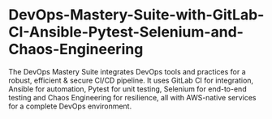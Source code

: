 # DevOps-Mastery-Suite-with-GitLab-CI-Ansible-Pytest-Selenium-and-Chaos-Engineering
The DevOps Mastery Suite integrates DevOps tools and practices for a robust, efficient &amp; secure CI/CD pipeline. It uses GitLab CI for integration, Ansible for automation, Pytest for unit testing, Selenium for end-to-end testing and Chaos Engineering for resilience, all with AWS-native services for a complete DevOps environment.
